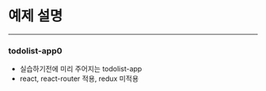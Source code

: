 # 예제 설명

---

### todolist-app0

- 실습하기전에 미리 주어지는 todolist-app
- react, react-router 적용, redux 미적용

###
